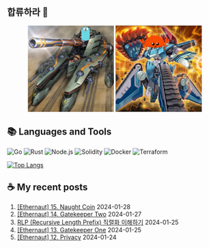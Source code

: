 ## 합류하라 🤝

<div align="center">
    <img src="https://github.com/piatoss3612/piatoss3612/blob/main/assets/go.png" alt="합류하라-go" width="40%" height="auto">
    <img src="https://github.com/piatoss3612/piatoss3612/blob/main/assets/rust.png" alt="합류하라-rust" width="40%" height="auto">
</div>

## 📚 Languages and Tools

![Go](https://img.shields.io/badge/Go-00ADD8?style=for-the-badge&logo=go&logoColor=white)
![Rust](https://img.shields.io/badge/Rust-000000?style=for-the-badge&logo=rust&logoColor=white)
![Node.js](https://img.shields.io/badge/Node.js-43853D?style=for-the-badge&logo=node.js&logoColor=white)
![Solidity](https://img.shields.io/badge/solidity-363636?style=for-the-badge&logo=solidity&logoColor=white)
![Docker](https://img.shields.io/badge/docker-%230db7ed.svg?style=for-the-badge&logo=docker&logoColor=white)
![Terraform](https://img.shields.io/badge/terraform-%235835CC.svg?style=for-the-badge&logo=terraform&logoColor=white)

[![Top Langs](https://github-readme-stats.vercel.app/api/top-langs/?username=piatoss3612&layout=compact)](https://github.com/piatoss3612/github-readme-stats)

## ☕ My recent posts

1. [[Ethernaut] 15. Naught Coin](https://piatoss3612.tistory.com/112) 2024-01-28
2. [[Ethernaut] 14. Gatekeeper Two](https://piatoss3612.tistory.com/111) 2024-01-27
3. [RLP (Recursive Length Prefix) 직렬화 이해하기](https://piatoss3612.tistory.com/110) 2024-01-25
4. [[Ethernaut] 13. Gatekeeper One](https://piatoss3612.tistory.com/109) 2024-01-25
5. [[Ethernaut] 12. Privacy](https://piatoss3612.tistory.com/108) 2024-01-24